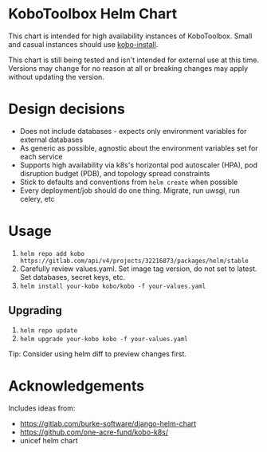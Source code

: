# KoboToolbox Helm Chart

This chart is intended for high availability instances of KoboToolbox. Small and casual instances should use [kobo-install](https://github.com/kobotoolbox/kobo-install).

This chart is still being tested and isn't intended for external use at this time. Versions may change for no reason at all or breaking changes may apply without updating the version.

# Design decisions

- Does not include databases - expects only environment variables for external databases
- As generic as possible, agnostic about the environment variables set for each service
- Supports high availability via k8s's horizontal pod autoscaler (HPA), pod disruption budget (PDB), and topology spread constraints
- Stick to defaults and conventions from `helm create` when possible
- Every deployment/job should do one thing. Migrate, run uwsgi, run celery, etc

# Usage

1. `helm repo add kobo https://gitlab.com/api/v4/projects/32216873/packages/helm/stable`
1. Carefully review values.yaml. Set image tag version, do not set to latest. Set databases, secret keys, etc.
1. `helm install your-kobo kobo/kobo -f your-values.yaml`

## Upgrading

1. `helm repo update`
1. `helm upgrade your-kobo kobo -f your-values.yaml`

Tip: Consider using helm diff to preview changes first.

# Acknowledgements

Includes ideas from:

- https://gitlab.com/burke-software/django-helm-chart
- https://github.com/one-acre-fund/kobo-k8s/
- unicef helm chart
